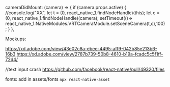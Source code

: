  cameraDidMount: (camera) => {
                if (camera.props.active) {
                    //console.log("XX",
                    let t = (0, react_native_1.findNodeHandle)(this);
                    let c = (0, react_native_1.findNodeHandle)(camera);
                    setTimeout(()=>
                    react_native_1.NativeModules.VRTCameraModule.setSceneCamera(t,c),100);
                }
            },


Mockups:

https://xd.adobe.com/view/43e02c8a-ebee-4495-aff9-042b85e213b6-16b3
https://xd.adobe.com/view/2787b739-50b8-4610-b19a-fcadc5c5f1ff-72d4/

//text input crash
https://github.com/facebook/react-native/pull/49320/files


fonts:
add in assets/fonts
`npx react-native-asset`